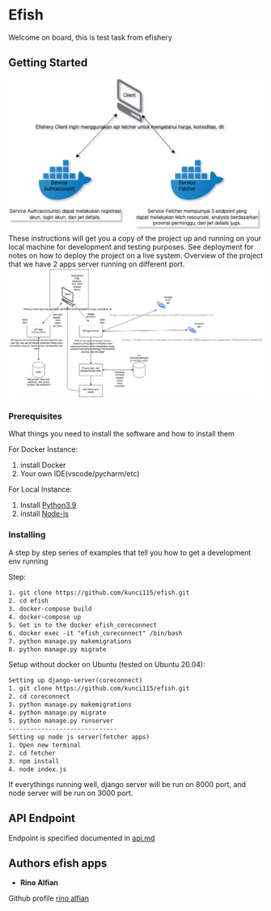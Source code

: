 
# Efish

Welcome on board, this is test task from efishery
## Getting Started
![Context](https://github.com/kunci115/efish/blob/master/Context.jpg) <br>
These instructions will get you a copy of the project up and running on your local machine for development and testing purposes. See deployment for notes on how to deploy the project on a live system.
Overview of the project that we have 2 apps server running on different port. <br>
![Deployment](https://github.com/kunci115/efish/blob/master/deployment.jpg) <br>
### Prerequisites

What things you need to install the software and how to install them

For Docker Instance:
1. install Docker
2. Your own IDE(vscode/pycharm/etc)

For Local Instance:
1. Install [Python3.9](https://www.python.org/downloads/)
2. install [Node-js](https://nodejs.org/en/download/)

### Installing

A step by step series of examples that tell you how to get a development env running

Step:

```
1. git clone https://github.com/kunci115/efish.git
2. cd efish
3. docker-compose build
4. docker-compose up
5. Get in to the docker efish_coreconnect
6. docker exec -it "efish_coreconnect" /bin/bash
7. python manage.py makemigrations
8. python manage.py migrate

```

Setup without docker on Ubuntu (tested on Ubuntu 20.04):
```
Setting up django-server(coreconnect)
1. git clone https://github.com/kunci115/efish.git
2. cd coreconnect
3. python manage.py makemigrations
4. python manage.py migrate
5. python manage.py runserver
------------------------------
Setting up node js server(fetcher apps)
1. Open new terminal
2. cd fetcher
3. npm install
4. node index.js
```
If everythings running well, django server will be run on 8000 port,  and node server will be run on 3000 port.


## API Endpoint

Endpoint is specified documented in [api.md](https://github.com/kunci115/efish/blob/master/api.md)

## Authors efish apps

* **Rino Alfian**

Github profile [rino alfian](https://github.com/kunci115)


